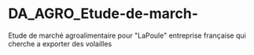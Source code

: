 # DA_AGRO_Etude-de-march-
Etude de marché agroalimentaire pour "LaPoule" entreprise française qui cherche a exporter des volailles

